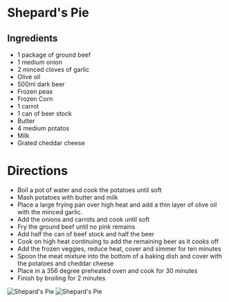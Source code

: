 # Shepard's Pie

## Ingredients
* 1 package of ground beef
* 1 medium onion
* 2 minced cloves of garlic
* Olive oil
* 500ml dark beer
* Frozen peas
* Frozen Corn
* 1 carrot
* 1 can of beer stock
* Butter
* 4 medium potatos
* Milk
* Grated cheddar cheese

# Directions
* Boil a pot of water and cook the potatoes until soft
* Mash potatoes with butter and milk
* Place a large frying pan over high heat and add a thin layer of olive oil with the minced garlic. 
* Add the onions and carrots and cook until soft
* Fry the ground beef until no pink remains
* Add half the can of beef stock and half the beer
* Cook on high heat continuing to add the remaining beer as it cooks off
* Add the frozen veggies, reduce heat, cover and simmer for ten minutes
* Spoon the meat mixture into the bottom of a baking dish and cover with the potatoes and cheddar cheese
* Place in a 356 degree preheated oven and cook for 30 minutes
* Finish by broiling for 2 minutes


![Shepard's Pie](http://i.imgur.com/QZObfb1.jpg)
![Shepard's Pie](http://i.imgur.com/g3B2iAh.jpg)
